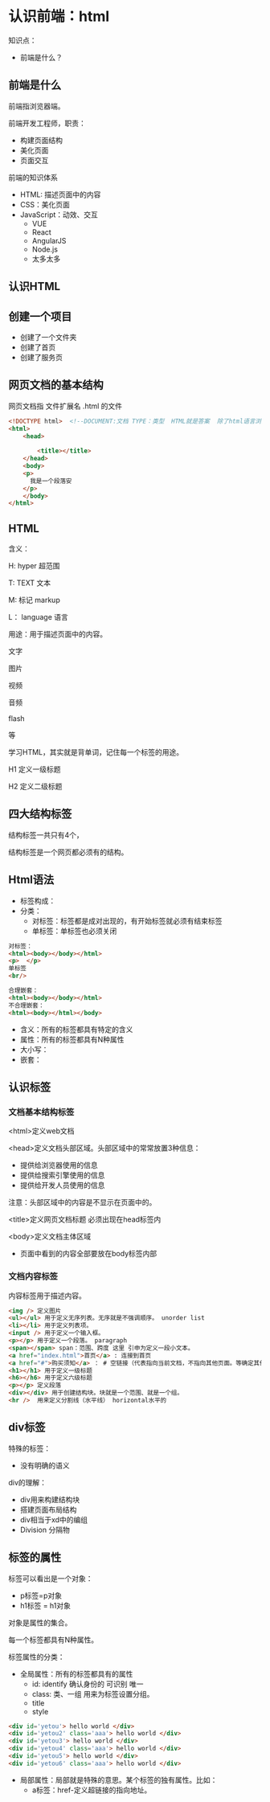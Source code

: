 # 认识前端：html

知识点：

- 前端是什么？







## 前端是什么

前端指浏览器端。

前端开发工程师，职责：

- 构建页面结构
- 美化页面
- 页面交互

前端的知识体系

- HTML: 描述页面中的内容
- CSS：美化页面
- JavaScript：动效、交互
  - VUE
  - React
  - AngularJS
  - Node.js
  - 太多太多

## 认识HTML





## 创建一个项目

- 创建了一个文件夹
- 创建了首页
- 创建了服务页

## 网页文档的基本结构

网页文档指 文件扩展名 .html 的文件

```html
<!DOCTYPE html>  <!--DOCUMENT:文档 TYPE：类型  HTML就是答案  除了html语言浏览器还可以渲染XML-->
<html>
	<head>
		
		<title></title>
	</head>
	<body>
    <p>
      我是一个段落安
    </p>
	</body>
</html>
```



## HTML

含义：

H: hyper 超范围

T: TEXT  文本

M: 标记 markup

L： language 语言

用途：用于描述页面中的内容。

文字

图片

视频

音频

flash

等

学习HTML，其实就是背单词，记住每一个标签的用途。

H1  定义一级标题

H2 定义二级标题



## 四大结构标签

结构标签一共只有4个，

结构标签是一个网页都必须有的结构。



## Html语法

- 标签构成：
- 分类：
  - 对标签：标签都是成对出现的，有开始标签就必须有结束标签
  - 单标签：单标签也必须关闭

```html
对标签：
<html><body></body></html>
<p>  </p>
单标签
<br/>

合理嵌套：
<html><body></body></html>
不合理嵌套：
<html><body></html></body>
```

- 含义：所有的标签都具有特定的含义
- 属性：所有的标签都具有N种属性
- 大小写：
- 嵌套：

## 认识标签

### 文档基本结构标签

\<html>定义web文档

\<head>定义文档头部区域。头部区域中的常常放置3种信息：

- 提供给浏览器使用的信息
- 提供给搜索引擎使用的信息
- 提供给开发人员使用的信息

注意：头部区域中的内容是不显示在页面中的。

\<title>定义网页文档标题 必须出现在head标签内

\<body>定义文档主体区域

- 页面中看到的内容全部要放在body标签内部

### 文档内容标签

内容标签用于描述内容。

```html
<img /> 定义图片
<ul></ul> 用于定义无序列表。无序就是不强调顺序。 unorder list 
<li></li> 用于定义列表项。
<input /> 用于定义一个输入框。
<p></p> 用于定义一个段落。 paragraph
<span></span> span：范围、跨度 这里 引申为定义一段小文本。
<a href="index.html">首页</a> : 连接到首页
<a href="#">购买须知</a> ： # 空链接（代表指向当前文档，不指向其他页面。等确定其他页面地址之后再修改。）
<h1></h1> 用于定义一级标题
<h6></h6> 用于定义六级标题
<p></p> 定义段落
<div></div> 用于创建结构块。块就是一个范围、就是一个组。
<hr />  用来定义分割线（水平线） horizontal水平的

```

## div标签

特殊的标签：

- 没有明确的语义

div的理解：

- div用来构建结构块
- 搭建页面布局结构
- div相当于xd中的编组
- Division  分隔物

## 标签的属性

标签可以看出是一个对象：

- p标签=p对象
- h1标签 = h1对象

对象是属性的集合。

每一个标签都具有N种属性。

标签属性的分类：

- 全局属性：所有的标签都具有的属性
  - id: identify 确认身份的 可识别 唯一 
  - class: 类、一组 用来为标签设置分组。
  - title
  - style

```html
<div id='yetou'> hello world </div>
<div id='yetou2' class='aaa'> hello world </div>
<div id='yetou3'> hello world </div>
<div id='yetou4' class='aaa'> hello world </div>
<div id='yetou5'> hello world </div>
<div id='yetou6' class='aaa'> hello world </div>
```



- 局部属性：局部就是特殊的意思。某个标签的独有属性。比如：
  - a标签：href-定义超链接的指向地址。



















